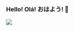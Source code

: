 ### Hello! Olá! おはよう! 👋

<!--**williamkbn/williamkbn** is a ✨ _special_ ✨ repository because its `README.md` (this file) appears on your GitHub profile.

Here are some ideas to get you started:

- 🔭 I’m currently working on ...
- 🌱 I’m currently learning ...
- 👯 I’m looking to collaborate on ...
- 🤔 I’m looking for help with ...
- 💬 Ask me about ...
- 📫 How to reach me: ...
- 😄 Pronouns: ...
- ⚡ Fun fact: ...
-->

<a href="https://github.com/williamkbn">
  <img align="center" src="https://github-readme-stats.anuraghazra1.vercel.app/api/top-langs/?username=williamkbn&layout=compact&theme=radical" />
</a>

